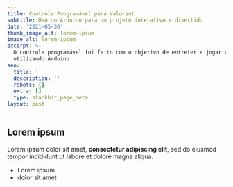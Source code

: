 ```yaml
---
title: Controle Programável para Valorant
subtitle: Uso do Arduino para um projeto interativo e divertido
date: '2021-05-30'
thumb_image_alt: lorem-ipsum
image_alt: lorem-ipsum
excerpt: >-
  O controle programável foi feito com o objetivo de entreter e jogar Valorant
  utilizando Arduino
seo:
  title: ''
  description: ''
  robots: []
  extra: []
  type: stackbit_page_meta
layout: post
---
```

## Lorem ipsum

Lorem ipsum dolor sit amet, **consectetur adipiscing elit**, sed do eiusmod tempor incididunt ut labore et dolore magna aliqua.

- Lorem ipsum
- dolor sit amet